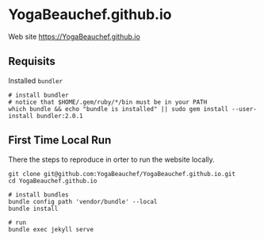 # YogaBeauchef.github.io
Web site https://YogaBeauchef.github.io

## Requisits

Installed `bundler`

```
# install bundler
# notice that $HOME/.gem/ruby/*/bin must be in your PATH
which bundle && echo "bundle is installed" || sudo gem install --user-install bundler:2.0.1
```

## First Time Local Run

There the steps to reproduce in orter to run the website locally.

```
git clone git@github.com:YogaBeauchef/YogaBeauchef.github.io.git
cd YogaBeauchef.github.io

# install bundles
bundle config path 'vendor/bundle' --local
bundle install

# run
bundle exec jekyll serve
```

